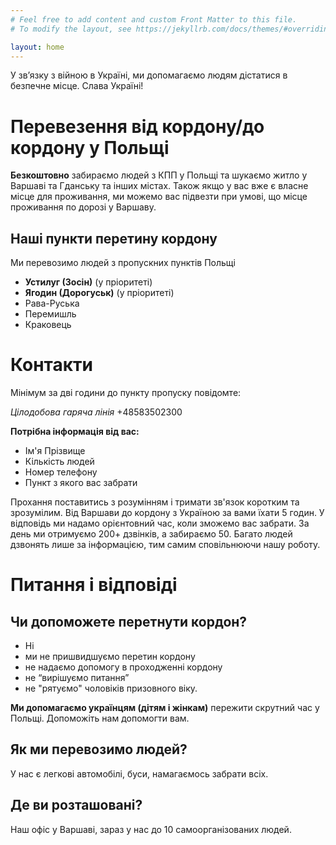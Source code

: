 ```yaml
---
# Feel free to add content and custom Front Matter to this file.
# To modify the layout, see https://jekyllrb.com/docs/themes/#overriding-theme-defaults

layout: home
---
```


У звʼязку з війною в Україні, ми допомагаємо людям дістатися в безпечне місце. Слава Україні!  

# Перевезення від кордону/до кордону у Польщі

**Безкоштовно** забираємо людей з КПП у Польщі та шукаємо житло у Варшаві та Гданську та інших містах. Також якщо у вас вже є власне місце для проживання, ми можемо вас підвезти при умові, що місце проживання по дорозі у Варшаву.

## Наші пункти перетину кордону

Ми перевозимо людей з пропускних пунктів Польщі
- **Устилуг (Зосін)** (у пріоритеті)
- **Ягодин (Дорогуськ)** (у пріоритеті)
- Рава-Руська
- Перемишль
- Краковець

# Контакти

Мінімум за дві години до пункту пропуску повідомте:

*Цілодобова гаряча лінія* +48583502300

**Потрібна інформація від вас:**
- Ім'я Прізвище
- Кількість людей
- Номер телефону
- Пункт з якого вас забрати

Прохання поставитись з розумінням і тримати зв'язок коротким та зрозумілим.
Від Варшави до кордону з Україною за вами їхати 5 годин.
У відповідь ми надамо орієнтовний час, коли зможемо вас забрати.
За день ми отримуємо 200+ дзвінків, а забираємо 50.
Багато людей дзвонять лише за інформацією, тим самим сповільнюючи нашу роботу.

# Питання і відповіді

## Чи допоможете перетнути кордон?

- Ні
- ми не пришвидшуємо перетин кордону
- не надаємо допомогу в проходженні кордону
- не “вирішуємо питання”
- не "рятуємо" чоловіків призовного віку.

**Ми допомагаємо українцям (дітям і жінкам)** пережити скрутний час у Польщі. Допоможіть нам допомогти вам.

## Як ми перевозимо людей?

У нас є легкові автомобілі, буси, намагаємось забрати всіх.

## Де ви розташовані?

Наш офіс у Варшаві, зараз у нас до 10 самоорганізованих людей.

